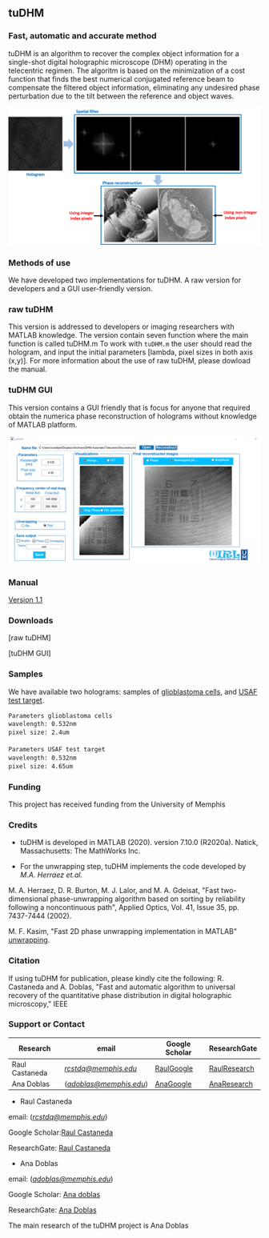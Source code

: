 ## tuDHM
### Fast, automatic and accurate method 

tuDHM is an algorithm to recover the complex object information for a single-shot digital holographic microscope (DHM) operating in the telecentric regimen. The algoritm is based on the minimization of a cost function that finds the best numerical conjugated reference beam to compensate the filtered object information, eliminating any undesired phase perturbation due to the tilt between the reference and object waves. 

<img src="images/implementation.png" alt="hi" class="inline"/>

### Methods of use

We have developed two implementations for tuDHM. A raw version for developers and a GUI user-friendly version.

### raw tuDHM 

This version is addressed to developers or imaging researchers with MATLAB knowledge. The version contain seven function where the main function is called tuDHM.m To work with `tuDHM.m` the user should read the hologram, and input the initial parameters [lambda, pixel sizes in both axis (x,y)]. For more information about the use of raw tuDHM, please dowload the manual.


### tuDHM GUI
This version contains a GUI friendly that is focus for anyone that required obtain the numerica phase reconstruction of holograms without knowledge of MATLAB platform. 

<img src="images/tuDHM_GUI.PNG" alt="hi" class="inline"/>

### Manual
[Version 1.1](https://drive.google.com/file/d/15XhSz9R1HQYQ7RUuUUGRnO17uYsaBXE5/view?usp=sharing)

### Downloads

[raw tuDHM]


[tuDHM GUI]


### Samples

We have available two holograms: samples of [glioblastoma cells](https://drive.google.com/file/d/1LImiyLWZwMq0-vV7oSU8htI50-COFkGx/view?usp=sharing), and 
[USAF test target](https://drive.google.com/file/d/1pKlpgoJUn06Pd1NKER-GdoZxdE21T_kk/view?usp=sharing).


```markdown
Parameters glioblastoma cells
wavelength: 0.532nm
pixel size: 2.4um

Parameters USAF test target
wavelength: 0.532nm
pixel size: 4.65um
```

### Funding

This project has received funding from the University of Memphis


### Credits

* tuDHM is developed in MATLAB (2020). version 7.10.0 (R2020a). Natick, Massachusetts: The MathWorks Inc.


* For the unwrapping step, tuDHM implements the code developed by *M.A. Herraez et.al.* 


M. A. Herraez, D. R. Burton, M. J. Lalor, and M. A. Gdeisat, "Fast two-dimensional phase-unwrapping algorithm based on sorting by reliability following a noncontinuous path", Applied Optics, Vol. 41, Issue 35, pp. 7437-7444 (2002).  


M. F. Kasim, "Fast 2D phase unwrapping implementation in MATLAB" [unwrapping](https://github.com/mfkasim91/unwrap_phase/).  

### Citation
If using tuDHM for publication, please kindly cite the following: R. Castaneda and A. Doblas, "Fast and automatic algorithm to universal recovery of the quantitative phase distribution in digital holographic microscopy," IEEE

### Support or Contact



| Research  | email | Google Scholar | ResearchGate |
| ------------- | ------------- |-------------| -------------|
| Raul Castaneda | *rcstdq@memphis.edu* | [RaulGoogle](https://scholar.google.com/citations?user=RBtkL1oAAAAJ&hl=en) | [RaulResearch](https://www.researchgate.net/profile/Raul_Castaneda_Quintero)
| Ana Doblas| (*adoblas@memphis.edu*) | [AnaGoogle](https://scholar.google.es/citations?user=PvvDEMYAAAAJ&hl=en) | [AnaResearch](https://www.researchgate.net/profile/Ana_Doblas2) |


* Raul Castaneda 


email: (*rcstdq@memphis.edu*)


Google Scholar:[Raul Castaneda](https://scholar.google.com/citations?user=RBtkL1oAAAAJ&hl=en)


ResearchGate: [Raul Castaneda](https://www.researchgate.net/profile/Raul_Castaneda_Quintero)


* Ana Doblas 


email: (*adoblas@memphis.edu*)


Google Scholar: [Ana doblas](https://scholar.google.es/citations?user=PvvDEMYAAAAJ&hl=en)


ResearchGate: [Ana Doblas](https://www.researchgate.net/profile/Ana_Doblas2)


The main research of the tuDHM project is Ana Doblas 
